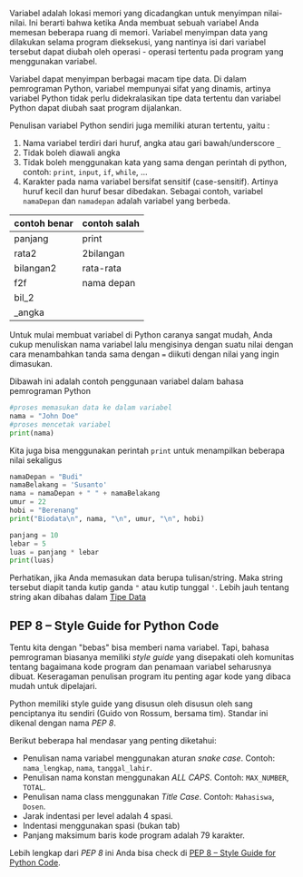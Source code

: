 Variabel adalah lokasi memori yang dicadangkan untuk menyimpan nilai-nilai. Ini berarti bahwa ketika Anda membuat sebuah variabel Anda memesan beberapa ruang di memori. Variabel menyimpan data yang dilakukan selama program dieksekusi, yang nantinya isi dari variabel tersebut dapat diubah oleh operasi - operasi tertentu pada program yang menggunakan variabel.

Variabel dapat menyimpan berbagai macam tipe data. Di dalam pemrograman Python, variabel mempunyai sifat yang dinamis, artinya variabel Python tidak perlu didekralasikan tipe data tertentu dan variabel Python dapat diubah saat program dijalankan.


Penulisan variabel Python sendiri juga memiliki aturan tertentu, yaitu :
1. Nama variabel terdiri dari huruf, angka atau gari bawah/underscore `_`
2. Tidak boleh diawali angka
3. Tidak boleh menggunakan kata yang sama dengan perintah di python, contoh: `print`, `input`, `if`, `while`, ...
4. Karakter pada nama variabel bersifat sensitif (case-sensitif). Artinya huruf kecil dan huruf besar dibedakan. Sebagai contoh, variabel `namaDepan` dan `namadepan` adalah variabel yang berbeda.

| contoh benar | contoh salah |
| --- | --- |
| panjang | print |
| rata2 | 2bilangan |
| bilangan2 | rata-rata |
| f2f   | nama depan |
| bil_2 |  |
| _angka |  |


Untuk mulai membuat variabel di Python caranya sangat mudah, Anda cukup menuliskan nama variabel lalu mengisinya dengan suatu nilai dengan cara menambahkan tanda sama dengan `=` diikuti dengan nilai yang ingin dimasukan.

Dibawah ini adalah contoh penggunaan variabel dalam bahasa pemrograman Python

```python
#proses memasukan data ke dalam variabel
nama = "John Doe"
#proses mencetak variabel
print(nama)
```

Kita juga bisa menggunakan perintah `print` untuk menampilkan beberapa nilai sekaligus

```python
namaDepan = "Budi"
namaBelakang = 'Susanto'
nama = namaDepan + " " + namaBelakang
umur = 22
hobi = "Berenang"
print("Biodata\n", nama, "\n", umur, "\n", hobi)
```


```python
panjang = 10
lebar = 5
luas = panjang * lebar
print(luas)
```

Perhatikan, jika Anda memasukan data berupa tulisan/string. Maka string tersebut diapit tanda kutip ganda `"` atau kutip tunggal `'`. Lebih jauh tentang string akan dibahas dalam [Tipe Data](08.-Tipe-Data.md)


## PEP 8 – Style Guide for Python Code
Tentu kita dengan "bebas" bisa memberi nama variabel. Tapi, bahasa pemrograman biasanya memiliki _style guide_ yang disepakati oleh komunitas tentang bagaimana kode program dan penamaan variabel seharusnya dibuat. Keseragaman penulisan program itu penting agar kode yang dibaca mudah untuk dipelajari.

Python memiliki style guide yang disusun oleh disusun oleh sang penciptanya itu sendiri (Guido von Rossum, bersama tim). Standar ini dikenal dengan nama _PEP 8_.

Berikut beberapa hal mendasar yang penting diketahui:
- Penulisan nama variabel menggunakan aturan _snake case_. Contoh: `nama_lengkap`, `nama`, `tanggal_lahir`.
- Penulisan nama konstan menggunakan _ALL CAPS_. Contoh: `MAX_NUMBER`, `TOTAL`.
- Penulisan nama class menggunakan _Title Case_. Contoh: `Mahasiswa`, `Dosen`.
- Jarak indentasi per level adalah 4 spasi.
- Indentasi menggunakan spasi (bukan tab)
- Panjang maksimum baris kode program adalah 79 karakter.

Lebih lengkap dari _PEP 8_ ini Anda bisa check di [PEP 8 – Style Guide for Python Code](https://peps.python.org/pep-0008/).